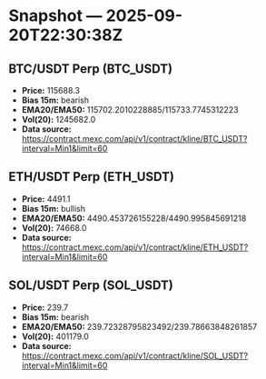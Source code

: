 # Snapshot — 2025-09-20T22:30:38Z

## BTC/USDT Perp (BTC_USDT)
- **Price:** 115688.3
- **Bias 15m:** bearish
- **EMA20/EMA50:** 115702.2010228885/115733.7745312223
- **Vol(20):** 1245682.0
- **Data source:** https://contract.mexc.com/api/v1/contract/kline/BTC_USDT?interval=Min1&limit=60

## ETH/USDT Perp (ETH_USDT)
- **Price:** 4491.1
- **Bias 15m:** bullish
- **EMA20/EMA50:** 4490.453726155228/4490.995845691218
- **Vol(20):** 74668.0
- **Data source:** https://contract.mexc.com/api/v1/contract/kline/ETH_USDT?interval=Min1&limit=60

## SOL/USDT Perp (SOL_USDT)
- **Price:** 239.7
- **Bias 15m:** bearish
- **EMA20/EMA50:** 239.72328795823492/239.78663848261857
- **Vol(20):** 401179.0
- **Data source:** https://contract.mexc.com/api/v1/contract/kline/SOL_USDT?interval=Min1&limit=60
